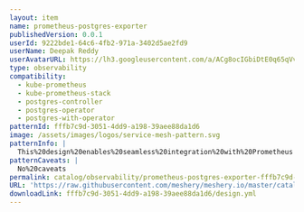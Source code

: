 ```yaml
---
layout: item
name: prometheus-postgres-exporter
publishedVersion: 0.0.1
userId: 9222bde1-64c6-4fb2-971a-3402d5ae2fd9
userName: Deepak Reddy
userAvatarURL: https://lh3.googleusercontent.com/a/ACg8ocIGbiDtE0q65qVvAUdzHw8Qky81rM0kSAknIqbgysfDCw=s96-c
type: observability
compatibility:
  - kube-prometheus
  - kube-prometheus-stack
  - postgres-controller
  - postgres-operator
  - postgres-with-operator
patternId: fffb7c9d-3051-4dd9-a198-39aee88da1d6
image: /assets/images/logos/service-mesh-pattern.svg
patternInfo: |
  This%20design%20enables%20seamless%20integration%20with%20Prometheus'%20robust%20ecosystem%20of%20visualization%20and%20alerting%20tools%2C%20empowering%20teams%20to%20monitor%20database%20health%2C%20query%20performance%2C%20resource%20utilization%2C%20and%20other%20critical%20metrics.
patternCaveats: |
  No%20caveats
permalink: catalog/observability/prometheus-postgres-exporter-fffb7c9d-3051-4dd9-a198-39aee88da1d6.html
URL: 'https://raw.githubusercontent.com/meshery/meshery.io/master/catalog/fffb7c9d-3051-4dd9-a198-39aee88da1d6/0.0.1/design.yml'
downloadLink: fffb7c9d-3051-4dd9-a198-39aee88da1d6/design.yml
---
```

